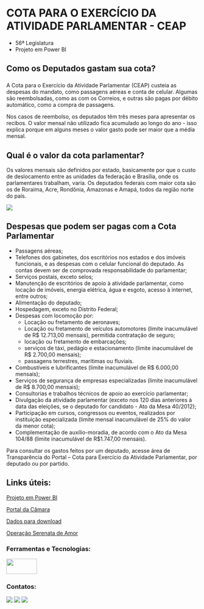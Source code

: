 # COTA PARA O EXERCÍCIO DA ATIVIDADE PARLAMENTAR - CEAP
* 56ª Legislatura
* Projeto em Power BI

## Como os Deputados gastam sua cota?
### 

A Cota para o Exercício da Atividade Parlamentar (CEAP) custeia as despesas do mandato, como passagens aéreas e conta de celular. Algumas são reembolsadas, como as com os Correios, e outras são pagas por débito automático, como a compra de passagens.

Nos casos de reembolso, os deputados têm três meses para apresentar os recibos. O valor mensal não utilizado fica acumulado ao longo do ano - isso explica porque em alguns meses o valor gasto pode ser maior que a média mensal.

## Qual é o valor da cota parlamentar?
Os valores mensais são definidos por estado, basicamente por que o custo de deslocamento entre as unidades da federação e Brasília, onde os parlamentares trabalham, varia. Os deputados federais com maior cota são os de Roraima, Acre, Rondônia, Amazonas e Amapá, todos da região norte do país.

<a href= cota> <img src="https://www2.camara.leg.br/transparencia/acesso-a-informacao/copy_of_perguntas-frequentes/imagens/cotaporestado.GIF"></a>
##

## Despesas que podem ser pagas com a Cota Parlamentar 

* Passagens aéreas;
* Telefones dos gabinetes, dos escritórios nos estados e dos imóveis funcionais, e as despesas com o celular funcional do deputado. As contas devem ser de comprovada responsabilidade do parlamentar;
* Serviços postais, exceto selos;
* Manutenção de escritórios de apoio à atividade parlamentar, como locação de imóveis, energia elétrica, água e esgoto, acesso à internet, entre outros;
* Alimentação do deputado;
* Hospedagem, exceto no Distrito Federal;
* Despesas com locomoção por:
  - Locação ou fretamento de aeronaves;
  - Locação ou fretamento de veículos automotores (limite inacumulável de R$ 12.713,00 mensais), permitida contratação de seguro;
  - locação ou fretamento de embarcações;
  - serviços de táxi, pedágio e estacionamento (limite inacumulável de R$ 2.700,00 mensais);
  - passagens terrestres, marítimas ou fluviais.
* Combustíveis e lubrificantes (limite inacumulável de R$ 6.000,00 mensais);
* Serviços de segurança de empresas especializadas (limite inacumulável de R$ 8.700,00 mensais);
* Consultorias e trabalhos técnicos de apoio ao exercício parlamentar;
* Divulgação da atividade parlamentar (exceto nos 120 dias anteriores à data das eleições, se o deputado for candidato - Ato da Mesa 40/2012);
* Participação em cursos, congressos ou eventos, realizados por instituição especializada (limite mensal inacumulável de 25% do valor da menor cota);
* Complementação de auxílio-moradia, de acordo com o Ato da Mesa 104/88 (limite inacumulável de R$1.747,00 mensais).

Para consultar os gastos feitos por um deputado, acesse  área de Transparência do Portal – Cota para Exercício da Atividade Parlamentar, por deputado ou por partido.

## Links úteis:

[Projeto em Power BI](https://app.powerbi.com/groups/me/reports/8cff9e27-5d51-45cc-ac5d-dbfac57daf64?ctid=c0c1e86c-2cb3-4c24-bbd1-77371d6e6ae5&pbi_source=linkShare&bookmarkGuid=c40260ef-0f09-488a-934b-a0c99c81afff)

[Portal da Câmara](https://www.camara.leg.br/deputados/quem-sao)

[Dados para download](https://dadosabertos.camara.leg.br/swagger/api.html#staticfile)

[Operação Serenata de Amor](https://serenata.ai/)

### Ferramentas e Tecnologias:



<a href="https://powerbi.microsoft.com/"><img src="https://uploaddeimagens.com.br/images/003/999/851/original/powerBI2.png" width="80" height="40"/></a>


          
                
### Contatos:

<div>
<a href="https://instagram.com/julianomata_oficial" target="_blank"><img src="https://img.shields.io/badge/-Instagram-%23E4405F?style=for-the-badge&logo=instagram&logoColor=white" target="_blank"></a>
<a href = "mailto:jfmatta@gmail.com"><img src="https://img.shields.io/badge/Gmail-D14836?style=for-the-badge&logo=gmail&logoColor=white" target="_blank"></a>
<a href="https://www.linkedin.com/in/julianomata" target="_blank"><img src="https://img.shields.io/badge/-LinkedIn-%230077B5?style=for-the-badge&logo=linkedin&logoColor=white" target="_blank"></a>   
</div>


